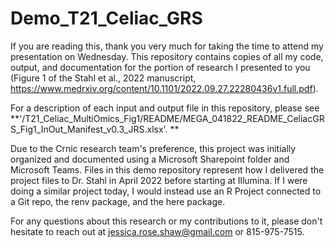 # Demo_T21_Celiac_GRS
 
If you are reading this, thank you very much for taking the time to attend my presentation on Wednesday. This repository contains copies of all my code, output, and documentation for the portion of research I presented to you (Figure 1 of the Stahl et al., 2022 manuscript, https://www.medrxiv.org/content/10.1101/2022.09.27.22280436v1.full.pdf).

For a description of each input and output file in this repository, please see **'/T21_Celiac_MultiOmics_Fig1/README/MEGA_041822_README_CeliacGRS_Fig1_InOut_Manifest_v0.3_JRS.xlsx'. **

Due to the Crnic research team's preference, this project was initially organized and documented using a Microsoft Sharepoint folder and Microsoft Teams. Files in this demo repository represent how I delivered the project files to Dr. Stahl in April 2022 before starting at Illumina. If I were doing a similar project today, I would instead use an R Project connected to a Git repo, the renv package, and the here package.

For any questions about this research or my contributions to it, please don't hesitate to reach out at jessica.rose.shaw@gmail.com or 815-975-7515.
